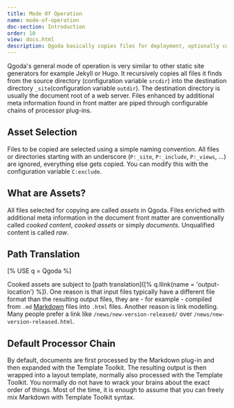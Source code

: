 ```yaml
---
title: Mode Of Operation
name: mode-of-operation
doc-section: Introduction
order: 10
view: docs.html
description: Qgoda basically copies files for deployment, optionally cooking the content with processor plug-ins.
---
```

Qgoda's general mode of operation is very similar to other static site 
generators for example Jekyll or Hugo.  It recursively copies all files
it finds from the source directory (configuration variable `srcdir`) into
the destination directory `_site`(configuration variable `outdir`).  The
destination directory is usually the document root of a web server.  Files 
enhanced by additional meta information found in front matter are piped through
configurable chains of processor plug-ins.

## Asset Selection

Files to be copied are selected using a simple naming convention.  All files
or directories starting with an underscore (`P:_site`, `P:_include`, `P:_views`,
...) are ignored, everything else gets copied.  You can modify this with
the configuration variable `C:exclude`.

## What are Assets?

All files selected for copying are called <em>assets</em> in Qgoda.  Files
enriched with additional meta information in the document front matter are
conventionally called <em>cooked content</em>, <em>cooked assets</em> or
simply <em>documents</em>.  Unqualified content is called <em>raw</em>.

## Path Translation

[% USE q = Qgoda %]

Cooked assets are subject to [path translation]([% 
q.llink(name = 'output-location') %]).  One reason is that input files
typically have a different file format than the resulting output files,
they are - for example - compiled from `.md`
<a href="https://daringfireball.net/projects/markdown/">Markdown</a> files
into `.html` files.  Another reason is link modelling.  Many people
prefer a link like `/news/new-version-released/` over
`/news/new-version-released.html`.

## Default Processor Chain

By default, documents are first processed by the Markdown plug-in and
then expanded with the Template Toolkit.  The resulting output is
then wrapped into a layout template, normally also processed with the
Template Toolkit.  You normally do not have to wrack your brains about
the exact order of things.  Most of the time, it is enough to assume that
you can freely mix Markdown with Template Toolkit syntax.
